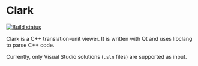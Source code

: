 
# Clark

[![Build status](https://ci.appveyor.com/api/projects/status/rh5f8d39c71rvn02?svg=true)](https://ci.appveyor.com/project/strandfield/clark)

Clark is a C++ translation-unit viewer.
It is written with Qt and uses libclang to parse C++ code.

Currently, only Visual Studio solutions (`.sln` files) are supported as input.
